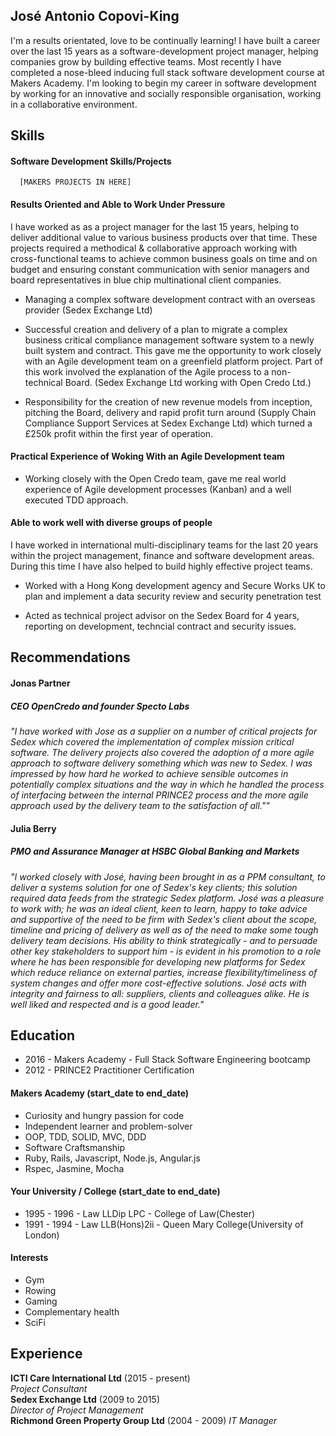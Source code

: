 ## José Antonio Copovi-King

I'm a results orientated, love to be continually learning!  I have built a career over the last 15 years as a software-development project manager, helping companies grow by building effective teams. Most recently I have completed a nose-bleed inducing full stack software development course at Makers Academy. I'm looking to begin my career in software development by working for an innovative and socially responsible organisation, working in a collaborative environment.


## Skills

#### Software Development Skills/Projects

      [MAKERS PROJECTS IN HERE]

#### Results Oriented and Able to Work Under Pressure

I have worked as as a project manager for the last 15 years, helping to deliver additional value to various business products over that time. These projects required a methodical & collaborative  approach working with cross-functional teams to achieve common business goals on time and on budget and ensuring constant communication with senior managers and board representatives in blue chip multinational client companies.

- Managing a complex software development contract with an overseas provider (Sedex Exchange Ltd)

- Successful creation and delivery of a plan to migrate a complex business critical compliance management software system to a newly built system and contract.   This gave me the opportunity to work closely with an Agile development team on a greenfield platform project.  Part of this work involved the explanation of the Agile process to a non-technical Board. (Sedex Exchange Ltd working with Open Credo Ltd.)

- Responsibility for the creation of new revenue models from inception, pitching the Board, delivery and rapid profit turn around (Supply Chain Compliance Support Services at Sedex Exchange Ltd) which turned a £250k  profit within the first year of operation.

#### Practical Experience of Woking With an Agile Development team

- Working closely with the Open Credo team, gave me real world experience of Agile development processes (Kanban) and a well executed TDD approach.

#### Able to work well with diverse groups of people

I have worked in international multi-disciplinary teams for the last 20 years within the project management, finance and software development areas.  During this time I have also helped to build highly effective project teams.

- Worked with a Hong Kong development agency and Secure Works UK to plan and implement a data security review and security penetration test

- Acted as technical project advisor on the Sedex Board for 4 years, reporting on development, techncial contract and security issues.


## Recommendations

#### Jonas Partner
##### CEO OpenCredo and founder Specto Labs

*"I have worked with Jose as a supplier on a number of critical projects for Sedex which covered the implementation of complex mission critical software. The delivery projects also covered the adoption of a more agile approach to software delivery something which was new to Sedex. I was impressed by how hard he worked to achieve sensible outcomes in potentially complex situations and the way in which he handled the process of interfacing between the internal PRINCE2 process and the more agile approach used by the delivery team to the satisfaction of all.""*


#### Julia Berry
##### PMO and Assurance Manager at HSBC Global Banking and Markets

*"I worked closely with José, having been brought in as a PPM consultant, to deliver a systems solution for one of Sedex's key clients; this solution required data feeds from the strategic Sedex platform. José was a pleasure to work with; he was an ideal client, keen to learn, happy to take advice and supportive of the need to be firm with Sedex's client about the scope, timeline and pricing of delivery as well as of the need to make some tough delivery team decisions. His ability to think strategically - and to persuade other key stakeholders to support him - is evident in his promotion to a role where he has been responsible for developing new platforms for Sedex which reduce reliance on external parties, increase flexibility/timeliness of system changes and offer more cost-effective solutions. José acts with integrity and fairness to all: suppliers, clients and colleagues alike. He is well liked and respected and is a good leader."*

## Education

- 2016  - Makers Academy - Full Stack Software Engineering bootcamp
- 2012 - PRINCE2 Practitioner Certification

#### Makers Academy (start_date to end_date)

- Curiosity and hungry passion for code
- Independent learner and problem-solver
- OOP, TDD, SOLID, MVC, DDD
- Software Craftsmanship
- Ruby, Rails, Javascript, Node.js, Angular.js
- Rspec, Jasmine, Mocha

#### Your University / College (start_date to end_date)

- 1995 - 1996 - Law LLDip LPC - College of Law(Chester)
- 1991 - 1994 - Law LLB(Hons)2ii - Queen Mary College(University of London)

#### Interests
- Gym
- Rowing
- Gaming
- Complementary health
- SciFi

## Experience

**ICTI Care International Ltd** (2015 - present)    
*Project Consultant*  
**Sedex Exchange Ltd** (2009 to 2015)   
*Director of Project Management*  
**Richmond Green Property Group Ltd** (2004 - 2009)
*IT Manager*

